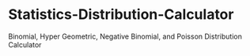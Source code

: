# Statistics-Distribution-Calculator
Binomial, Hyper Geometric, Negative Binomial, and Poisson Distribution Calculator
